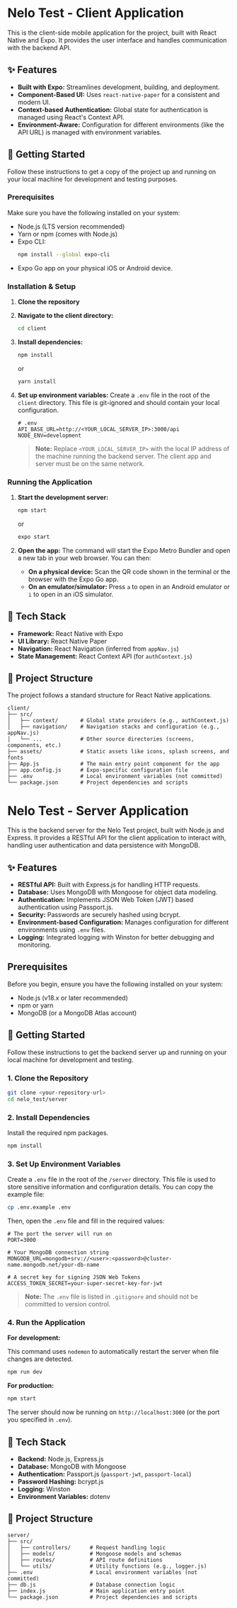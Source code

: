 # Nelo Test - Client Application

This is the client-side mobile application for the project, built with React Native and Expo. It provides the user interface and handles communication with the backend API.

## ✨ Features

- **Built with Expo:** Streamlines development, building, and deployment.
- **Component-Based UI:** Uses `react-native-paper` for a consistent and modern UI.
- **Context-based Authentication:** Global state for authentication is managed using React's Context API.
- **Environment-Aware:** Configuration for different environments (like the API URL) is managed with environment variables.

## 🚀 Getting Started

Follow these instructions to get a copy of the project up and running on your local machine for development and testing purposes.

### Prerequisites

Make sure you have the following installed on your system:

- Node.js (LTS version recommended)
- Yarn or npm (comes with Node.js)
- Expo CLI:
  ```sh
  npm install --global expo-cli
  ```
- Expo Go app on your physical iOS or Android device.

### Installation & Setup

1.  **Clone the repository**

2.  **Navigate to the client directory:**

    ```sh
    cd client
    ```

3.  **Install dependencies:**

    ```sh
    npm install
    ```

    or

    ```sh
    yarn install
    ```

4.  **Set up environment variables:**
    Create a `.env` file in the root of the `client` directory. This file is git-ignored and should contain your local configuration.

    ```properties
    # .env
    API_BASE_URL=http://<YOUR_LOCAL_SERVER_IP>:3000/api
    NODE_ENV=development
    ```

    > **Note:** Replace `<YOUR_LOCAL_SERVER_IP>` with the local IP address of the machine running the backend server. The client app and server must be on the same network.

### Running the Application

1.  **Start the development server:**

    ```sh
    npm start
    ```

    or

    ```sh
    expo start
    ```

2.  **Open the app:**
    The command will start the Expo Metro Bundler and open a new tab in your web browser. You can then:
    - **On a physical device:** Scan the QR code shown in the terminal or the browser with the Expo Go app.
    - **On an emulator/simulator:** Press `a` to open in an Android emulator or `i` to open in an iOS simulator.

## 🔧 Tech Stack

- **Framework:** React Native with Expo
- **UI Library:** React Native Paper
- **Navigation:** React Navigation (inferred from `appNav.js`)
- **State Management:** React Context API (for `authContext.js`)

## 📁 Project Structure

The project follows a standard structure for React Native applications.

```
client/
├── src/
│   ├── context/       # Global state providers (e.g., authContext.js)
│   ├── navigation/    # Navigation stacks and configuration (e.g., appNav.js)
│   └── ...            # Other source directories (screens, components, etc.)
├── assets/            # Static assets like icons, splash screens, and fonts
├── App.js             # The main entry point component for the app
├── app.config.js      # Expo-specific configuration file
├── .env               # Local environment variables (not committed)
└── package.json       # Project dependencies and scripts
```

# Nelo Test - Server Application

This is the backend server for the Nelo Test project, built with Node.js and Express. It provides a RESTful API for the client application to interact with, handling user authentication and data persistence with MongoDB.

## ✨ Features

- **RESTful API:** Built with Express.js for handling HTTP requests.
- **Database:** Uses MongoDB with Mongoose for object data modeling.
- **Authentication:** Implements JSON Web Token (JWT) based authentication using Passport.js.
- **Security:** Passwords are securely hashed using bcrypt.
- **Environment-based Configuration:** Manages configuration for different environments using `.env` files.
- **Logging:** Integrated logging with Winston for better debugging and monitoring.

## Prerequisites

Before you begin, ensure you have the following installed on your system:

- Node.js (v18.x or later recommended)
- npm or yarn
- MongoDB (or a MongoDB Atlas account)

## 🚀 Getting Started

Follow these instructions to get the backend server up and running on your local machine for development and testing.

### 1. Clone the Repository

```bash
git clone <your-repository-url>
cd nelo_test/server
```

### 2. Install Dependencies

Install the required npm packages.

```bash
npm install
```

### 3. Set Up Environment Variables

Create a `.env` file in the root of the `/server` directory. This file is used to store sensitive information and configuration details. You can copy the example file:

```bash
cp .env.example .env
```

Then, open the `.env` file and fill in the required values:

```
# The port the server will run on
PORT=3000

# Your MongoDB connection string
MONGODB_URL=mongodb+srv://<user>:<password>@cluster-name.mongodb.net/your-db-name

# A secret key for signing JSON Web Tokens
ACCESS_TOKEN_SECRET=your-super-secret-key-for-jwt
```

> **Note:** The `.env` file is listed in `.gitignore` and should not be committed to version control.

### 4. Run the Application

**For development:**

This command uses `nodemon` to automatically restart the server when file changes are detected.

```bash
npm run dev
```

**For production:**

```bash
npm start
```

The server should now be running on `http://localhost:3000` (or the port you specified in `.env`).

## 🔧 Tech Stack

- **Backend:** Node.js, Express.js
- **Database:** MongoDB with Mongoose
- **Authentication:** Passport.js (`passport-jwt`, `passport-local`)
- **Password Hashing:** bcrypt.js
- **Logging:** Winston
- **Environment Variables:** dotenv

## 📁 Project Structure

```
server/
├── src/
│   ├── controllers/      # Request handling logic
│   ├── models/           # Mongoose models and schemas
│   ├── routes/           # API route definitions
│   └── utils/            # Utility functions (e.g., logger.js)
├── .env                  # Local environment variables (not committed)
├── db.js                 # Database connection logic
├── index.js              # Main application entry point
└── package.json          # Project dependencies and scripts
```
